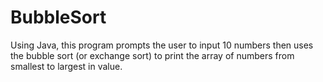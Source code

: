 # BubbleSort
Using Java, this program prompts the user to input 10 numbers then uses the bubble sort (or exchange sort) to print the array of numbers from smallest to largest in value.
